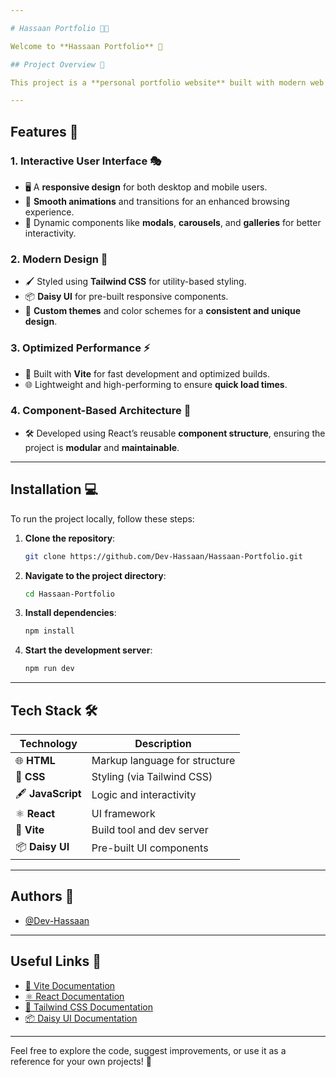 ```yaml
---

# Hassaan Portfolio 🎨✨  

Welcome to **Hassaan Portfolio** 👋  

## Project Overview 📖  

This project is a **personal portfolio website** built with modern web development tools like **Vite**, **React**, **Tailwind CSS**, and **Daisy UI**. The goal is to showcase projects, skills, and achievements in a **professional** and **interactive** manner.  

---  
```


## Features 🌟  

### 1. **Interactive User Interface** 🎭  
- 🖥️ A **responsive design** for both desktop and mobile users.  
- 💫 **Smooth animations** and transitions for an enhanced browsing experience.  
- 🔄 Dynamic components like **modals**, **carousels**, and **galleries** for better interactivity.  

### 2. **Modern Design** 🎨  
- 🖌️ Styled using **Tailwind CSS** for utility-based styling.  
- 📦 **Daisy UI** for pre-built responsive components.  
- 🎨 **Custom themes** and color schemes for a **consistent and unique design**.  

### 3. **Optimized Performance** ⚡  
- 🚀 Built with **Vite** for fast development and optimized builds.  
- 🌐 Lightweight and high-performing to ensure **quick load times**.  

### 4. **Component-Based Architecture** 🧩  
- 🛠️ Developed using React’s reusable **component structure**, ensuring the project is **modular** and **maintainable**.  

---  

## Installation 💻  

To run the project locally, follow these steps:  

1. **Clone the repository**:  
   ```bash  
   git clone https://github.com/Dev-Hassaan/Hassaan-Portfolio.git  
   ```  
2. **Navigate to the project directory**:  
   ```bash  
   cd Hassaan-Portfolio  
   ```  
3. **Install dependencies**:  
   ```bash  
   npm install  
   ```  
4. **Start the development server**:  
   ```bash  
   npm run dev  
   ```  

---  

## Tech Stack 🛠️  

| **Technology**  | **Description**               |  
|------------------|-------------------------------|  
| 🌐 **HTML**       | Markup language for structure |  
| 🎨 **CSS**         | Styling (via Tailwind CSS)    |  
| 🖋️ **JavaScript**  | Logic and interactivity       |  
| ⚛️ **React**        | UI framework                  |  
| 🚀 **Vite**        | Build tool and dev server     |  
| 📦 **Daisy UI**     | Pre-built UI components       |  

---  

## Authors 👤  

- [@Dev-Hassaan](https://github.com/Dev-Hassaan)  

---  

## Useful Links 🔗  

- [📖 Vite Documentation](https://vitejs.dev/)  
- [⚛️ React Documentation](https://reactjs.org/)  
- [🎨 Tailwind CSS Documentation](https://tailwindcss.com/)  
- [📦 Daisy UI Documentation](https://daisyui.com/)  

---  

Feel free to explore the code, suggest improvements, or use it as a reference for your own projects! 🚀
